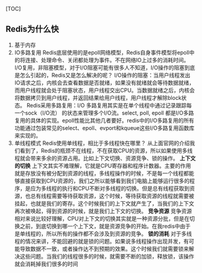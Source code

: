 [TOC]
## Redis为什么快

1. 基于内存
2. IO多路复用
Redis底层使用的是epoll网络模型，Redis自身事件模型将epoll中的将连接、处理命令、关闭都处理为事件。不在网络IO上过多的消耗时间。
I/O复用，非阻塞模型，对于I/O阻塞可能有很多人不知道，I/O操作的阻塞到底是怎么引起的，Redis又是怎么解决的呢？
I/O操作的阻塞：当用户线程发出IO请求之后，内核会去查看数据是否就绪，如果没有就绪就会等待数据就绪，而用户线程就会处于阻塞状态，用户线程交出CPU。当数据就绪之后，内核会将数据拷贝到用户线程，并返回结果给用户线程，用户线程才解除block状态。
Redis采用多路复用：I/O 多路复用其实是在单个线程中通过记录跟踪每一个sock（I/O流） 的状态来管理多个I/O流。select, poll, epoll 都是I/O多路复用的具体的实现。epoll性能比其他几者要好。redis中的I/O多路复用的所有功能通过包装常见的select、epoll、evport和kqueue这些I/O多路复用函数库来实现的。
3. 单线程模式
Redis使用单线程，相比于多线程快在哪里？
从上面官网的介绍我们看到了，Redis的瓶颈不在线程，不在获取CPU的资源，所以如果使用多线程就会带来多余的资源占用。比如上下文切换、资源竞争、锁的操作。
**上下文的切换**
上下文其实不难理解，它就是CPU寄存器和程序计数器。主要的作用就是存放没有被分配到资源的线程，多线程操作的时候，不是每一个线程都能够直接获取到CPU资源的，我们之所以能够看到我们电脑上能够运行很多的程序，是应为多线程的执行和CPU不断对多线程的切换。但是总有线程获取到资源，也总有线程需要等待获取资源，这个时候，等待获取资源的线程就需要被挂起，也就是我们的寄存。这个时候我们的上下文就产生了，当我们的上下文再次被唤起，得到资源的时候，就是我们上下文的切换。
**竞争资源**
竞争资源相对来说比较好理解，CPU对上下文的切换其实就是一种资源分批，但是在切换之前，到底切换到哪一个上下文，就是资源竞争的开始。在我redis中由于是单线程的，所以所有的操作都不会涉及到资源的竞争。
**锁的消耗**
对于多线程的情况来讲，不能回避的就是锁的问题。如果说多线程操作出现并发，有可能导致数据不一致，或者操作达不到预期的效果。这个时候我们就需要锁来解决这些问题。当我们的线程很多的时候，就需要不断的加锁，释放锁，该操作就会消耗掉我们很多的时间